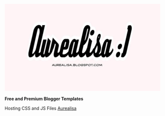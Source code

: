 <a href="https://aurealisa.blogspot.com"><img src="aurealisa.blogspot.com.jpg" alt="Aurealisa Logo"></a>
<div><b>Free and Premium Blogger Templates</b></p>
<p>Hosting CSS and JS Files <a href="https://aurealisa.blogspot.com">Aurealisa</a></p>
